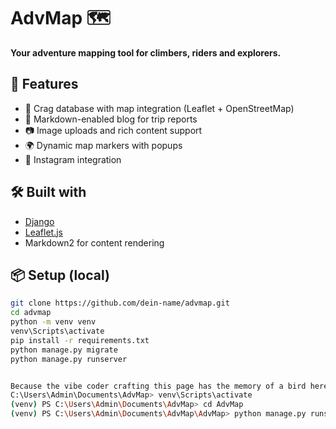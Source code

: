 # AdvMap 🗺️

**Your adventure mapping tool for climbers, riders and explorers.**

## 🚀 Features

- 🧗 Crag database with map integration (Leaflet + OpenStreetMap)
- 📝 Markdown-enabled blog for trip reports
- 📷 Image uploads and rich content support
- 🌍 Dynamic map markers with popups
- 🔗 Instagram integration

## 🛠 Built with

- [Django](https://www.djangoproject.com/)
- [Leaflet.js](https://leafletjs.com/)
- Markdown2 for content rendering

## 📦 Setup (local)

```bash
git clone https://github.com/dein-name/advmap.git
cd advmap
python -m venv venv
venv\Scripts\activate
pip install -r requirements.txt
python manage.py migrate
python manage.py runserver


Because the vibe coder crafting this page has the memory of a bird here is how to start the server in cmd:
C:\Users\Admin\Documents\AdvMap> venv\Scripts\activate
(venv) PS C:\Users\Admin\Documents\AdvMap> cd AdvMap
(venv) PS C:\Users\Admin\Documents\AdvMap\AdvMap> python manage.py runserver    